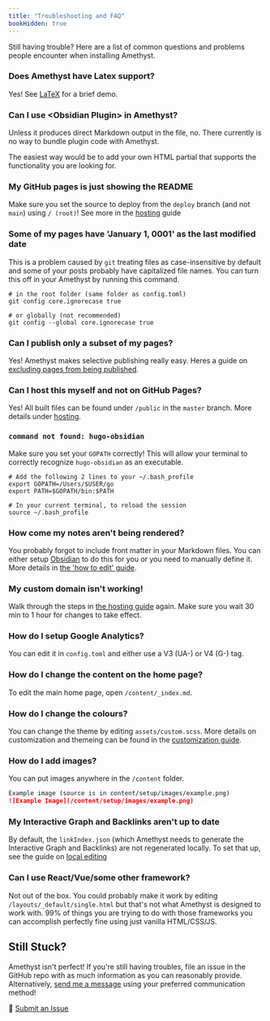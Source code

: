 ```yaml
---
title: "Troubleshooting and FAQ"
bookHidden: true
---
```


Still having trouble? Here are a list of common questions and problems people encounter when installing Amethyst.

### Does Amethyst have Latex support?
Yes! See [LaTeX](features/latex.md) for a brief demo.

### Can I use \<Obsidian Plugin\> in Amethyst?
Unless it produces direct Markdown output in the file, no. There currently is no way to bundle plugin code with Amethyst.

The easiest way would be to add your own HTML partial that supports the functionality you are looking for.

### My GitHub pages is just showing the README
Make sure you set the source to deploy from the `deploy` branch (and not `main`) using `/ (root)`! See more in the [hosting](/setup/hosting) guide

### Some of my pages have 'January 1, 0001' as the last modified date
This is a problem caused by `git` treating files as case-insensitive by default and some of your posts probably have capitalized file names. You can turn this off in your Amethyst by running this command.

```shell
# in the root folder (same folder as config.toml)
git config core.ignorecase true

# or globally (not recommended)
git config --global core.ignorecase true
```

### Can I publish only a subset of my pages?
Yes! Amethyst makes selective publishing really easy. Heres a guide on [excluding pages from being published](setup/ignore%20notes.md).

### Can I host this myself and not on GitHub Pages?
Yes! All built files can be found under `/public` in the `master` branch. More details under [hosting](setup/hosting.md).

### `command not found: hugo-obsidian`
Make sure you set your `GOPATH` correctly! This will allow your terminal to correctly recognize `hugo-obsidian` as an executable.

```shell
# Add the following 2 lines to your ~/.bash_profile
export GOPATH=/Users/$USER/go
export PATH=$GOPATH/bin:$PATH

# In your current terminal, to reload the session
source ~/.bash_profile
```

### How come my notes aren't being rendered?
You probably forgot to include front matter in your Markdown files. You can either setup [Obsidian](setup/obsidian.md) to do this for you or you need to manually define it. More details in [the 'how to edit' guide](setup/editing.md).

### My custom domain isn't working!
Walk through the steps in [the hosting guide](setup/hosting.md) again. Make sure you wait 30 min to 1 hour for changes to take effect.

### How do I setup Google Analytics?
You can edit it in `config.toml` and either use a V3 (UA-) or V4 (G-) tag.

### How do I change the content on the home page?
To edit the main home page, open `/content/_index.md`.

### How do I change the colours?
You can change the theme by editing `assets/custom.scss`. More details on customization and themeing can be found in the [customization guide](setup/config.md).

### How do I add images?
You can put images anywhere in the `/content` folder.

```markdown
Example image (source is in content/setup/images/example.png)
![Example Image](/content/setup/images/example.png)
```

### My Interactive Graph and Backlinks aren't up to date
By default, the `linkIndex.json` (which Amethyst needs to generate the Interactive Graph and Backlinks) are not regenerated locally. To set that up, see the guide on [local editing](setup/editing.md)

### Can I use React/Vue/some other framework?
Not out of the box. You could probably make it work by editing `/layouts/_default/single.html` but that's not what Amethyst is designed to work with. 99% of things you are trying to do with those frameworks you can accomplish perfectly fine using just vanilla HTML/CSS/JS.

## Still Stuck?
Amethyst isn't perfect! If you're still having troubles, file an issue in the GitHub repo with as much information as you can reasonably provide. Alternatively, [send me a message](https://bencuan.me/contact) using your preferred communication method!

🐛 [Submit an Issue](https://github.com/64bitpandas/amethyst/issues)